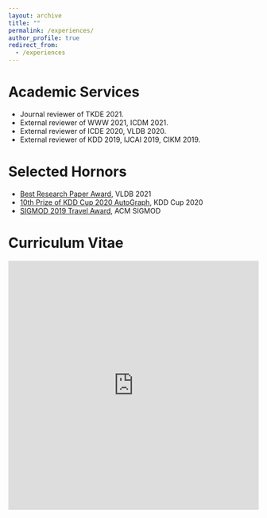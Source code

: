 ```yaml
---
layout: archive
title: ""
permalink: /experiences/
author_profile: true
redirect_from:
  - /experiences
---
```


Academic Services
======
- Journal reviewer of TKDE 2021.
- External reviewer of WWW 2021, ICDM 2021.
- External reviewer of ICDE 2020, VLDB 2020.
- External reviewer of KDD 2019, IJCAI 2019, CIKM 2019.


Selected Hornors
======
- [Best Research Paper Award](https://vldb.org/2021/?conference-awards), VLDB 2021
- [10th Prize of KDD Cup 2020 AutoGraph](https://www.4paradigm.com/competition/kddcup2020), KDD Cup 2020
- [SIGMOD 2019 Travel Award](https://sigmod2019.org/grants), ACM SIGMOD


Curriculum Vitae
======
<iframe src="https://renchi.ac.cn/files/CV.pdf" width="100%" height="500" frameborder="no" border="0" marginwidth="0" marginheight="0"></iframe>


